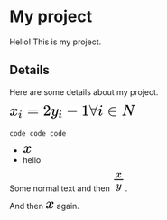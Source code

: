 # My project

Hello! This is my project.

## Details

Here are some details about my project.

![Equation 1](ex1/eqn1.svg)

```
code code code
```

* ![`x`](ex1/inl1.svg)
* hello

Some normal text and then ![`\frac{x}{y}`](ex1/inl2.svg).

And then ![`x`](ex1/inl1.svg) again.
